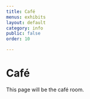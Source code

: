 ```yaml
---
title: Café
menus: exhibits
layout: default
category: info
public: false
order: 10

---
```


# Café

This page will be the café room.